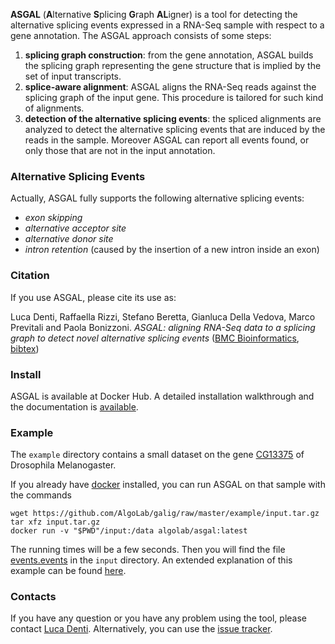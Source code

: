 **ASGAL** (**A**lternative **S**plicing **G**raph **AL**igner) is a
tool for detecting the alternative splicing events expressed in a
RNA-Seq sample with respect to a gene annotation. The 
ASGAL approach consists of some  steps:
1. **splicing graph construction**: from the gene annotation, ASGAL builds the splicing graph representing the gene structure that is implied by the set of input transcripts.
2. **splice-aware alignment**: ASGAL aligns the RNA-Seq reads against the splicing
graph of the input gene. This procedure is tailored for such kind of alignments.
3. **detection of the alternative splicing events**: the spliced alignments are analyzed to detect the alternative splicing events that are induced by the reads in the sample. Moreover ASGAL can report all events found, or only those that are not in the input annotation.

### Alternative Splicing Events
Actually, ASGAL fully supports the following alternative splicing
events:
* _exon skipping_
* _alternative acceptor site_
* _alternative donor site_
* _intron retention_ (caused by the insertion of a new intron inside an
exon)

### Citation

If you use ASGAL, please cite its use as:

Luca Denti, Raffaella Rizzi, Stefano Beretta, Gianluca Della Vedova,
Marco Previtali and Paola Bonizzoni.  _ASGAL: aligning RNA-Seq data to
a splicing graph to detect novel alternative splicing events_ ([BMC
Bioinformatics](https://doi.org/10.1186/s12859-018-2436-3),
[bibtex](https://raw.githubusercontent.com/AlgoLab/galig/master/docs/citation.bib))

### Install

ASGAL is available <!--at conda-forge and--> at Docker Hub. A detailed installation walkthrough and the documentation is [available](documentation). 

### Example

The `example` directory contains a small dataset on the gene
[CG13375](http://www.ensembl.org/Drosophila_melanogaster/Gene/Summary?db=core;g=FBgn0040370;r=X:283186-294962)
of Drosophila Melanogaster.

If you already have [docker](https://www.docker.com) installed, you
can run ASGAL on that sample with the commands
```
wget https://github.com/AlgoLab/galig/raw/master/example/input.tar.gz
tar xfz input.tar.gz
docker run -v "$PWD"/input:/data algolab/asgal:latest
```

The running times will be a few seconds. Then you will find the file
[events.events](https://github.com/AlgoLab/galig/raw/master/example/events.events)
in the `input` directory. An extended explanation of this example
can be found <a href="http://asgal.algolab.eu/documentation#example"
target="_blank">here</a>.

### Contacts
If you have any question or you have any problem using the tool,
please contact [Luca
Denti](https://algolab.eu/people/luca-denti/). Alternatively, you can
use the [issue tracker](https://github.com/AlgoLab/galig/issues).

<!--
Given a gene annotation, the splicing graph is a graph where each
vertex is an exon and two vertices are linked if they are consecutive
in at least one transcript.
-->
